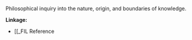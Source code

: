 Philosophical inquiry into the nature, origin, and boundaries of knowledge.

**Linkage:**
- [[_FIL Reference